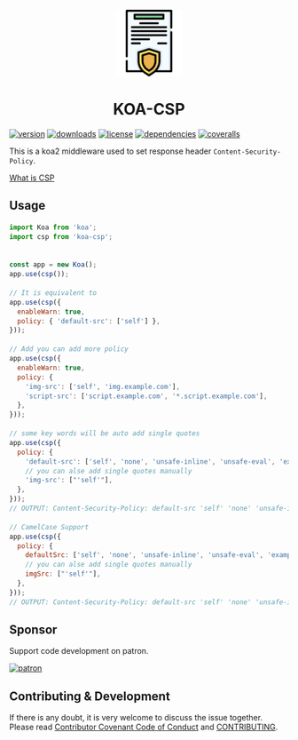 <!-- title -->
<p align="center" style="padding-top: 40px">
  <img src="./doc/images/logo.svg?sanitize=true" width="120" alt="logo" />
</p>

<h1 align="center" style="text-align: center">KOA-CSP</h1>
<!-- title -->

[![version](https://img.shields.io/npm/v/koa-csp.svg?style=flat-square)](https://www.npmjs.com/package/koa-csp)
[![downloads](https://img.shields.io/npm/dm/koa-csp.svg?style=flat-square)](https://www.npmjs.com/package/koa-csp)
[![license](https://img.shields.io/npm/l/koa-csp.svg?style=flat-square)](https://www.npmjs.com/package/koa-csp)
[![dependencies](https://img.shields.io/david/Val-istar-Guo/koa-csp.svg?style=flat-square)](https://www.npmjs.com/package/koa-csp)
[![coveralls](https://img.shields.io/coveralls/github/Val-istar-Guo/koa-csp.svg?style=flat-square)](https://coveralls.io/github/Val-istar-Guo/koa-csp)



<!-- description -->
This is a koa2 middleware used to set response header `Content-Security-Policy`.

[What is CSP](https://developer.mozilla.org/en-US/docs/Web/HTTP/CSP)
<!-- description -->

## Usage

<!-- usage -->
```javascript
import Koa from 'koa';
import csp from 'koa-csp';


const app = new Koa();
app.use(csp());

// It is equivalent to
app.use(csp({
  enableWarn: true,
  policy: { 'default-src': ['self'] },
}));

// Add you can add more policy
app.use(csp({
  enableWarn: true,
  policy: {
    'img-src': ['self', 'img.example.com'],
    'script-src': ['script.example.com', '*.script.example.com'],
  },
}));

// some key words will be auto add single quotes
app.use(csp({
  policy: {
    'default-src': ['self', 'none', 'unsafe-inline', 'unsafe-eval', 'example.com'],
    // you can alse add single quotes manually
    'img-src': ["'self'"],
  },
}));
// OUTPUT: Content-Security-Policy: default-src 'self' 'none' 'unsafe-inline' 'unsafe-eval' example.com; img-src 'self'

// CamelCase Support
app.use(csp({
  policy: {
    defaultSrc: ['self', 'none', 'unsafe-inline', 'unsafe-eval', 'example.com'],
    // you can alse add single quotes manually
    imgSrc: ["'self'"],
  },
}));
// OUTPUT: Content-Security-Policy: default-src 'self' 'none' 'unsafe-inline' 'unsafe-eval' example.com; img-src 'self'
```
<!-- usage -->

<!-- addition --><!-- addition -->

## Sponsor

Support code development on patron.

[![patron](https://c5.patreon.com/external/logo/become_a_patron_button@2x.png)](https://www.patreon.com/bePatron?u=22478507)

## Contributing & Development

If there is any doubt, it is very welcome to discuss the issue together.
Please read [Contributor Covenant Code of Conduct](.github/CODE_OF_CONDUCT.md) and [CONTRIBUTING](.github/CONTRIBUTING.md).
